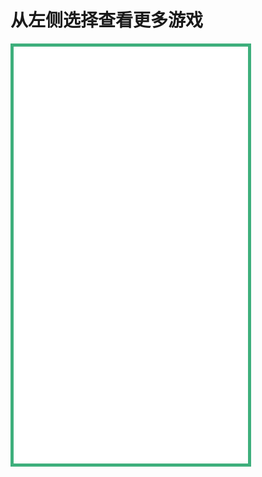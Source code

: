 # 从左侧选择查看更多游戏
<iframe id="iframe"  style="width:375px; height:667px; position:relative; border: 5px solid #3eaf7c; " frameborder=0 allowfullscreen="true" src="../running/index.html">  
 </iframe>